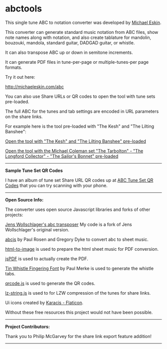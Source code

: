 # abctools
<p>This single tune ABC to notation converter was developed by <a href="http://michaeleskin.com" target="_blank">Michael Eskin</a>.</p>
<p>This converter can generate standard music notation from ABC files, show note names along with notation, and also create tablature for mandolin, bouzouki, mandola, standard guitar, DADGAD guitar, or whistle.</p>
<p>It can also transpose ABC up or down in semitone increments.</p>
<p>It can generate PDF files in tune-per-page or multiple-tunes-per page formats.</p>
<p>Try it out here:</p>
<p><a href="http://michaeleskin.com/abc" target="_blank">http://michaeleskin.com/abc</a></p> 
<p>You can also use Share URLs or QR codes to open the tool with tune sets pre-loaded.</p>
<p>The full ABC for the tunes and tab settings are encoded in URL parameters on the share links.</p>
<p>For example here is the tool pre-loaded with "The Kesh" and "The Lilting Banshee":</p>
<p><a href="http://michaeleskin.com/abctools/abctools.html?lzw=BoLgBAjAUAKuMAsCmYDSSDOCoCVwCsBLAcygGFwApEqAWXADYB6ADigBlwJWpVwBxALYBDfFACk4gMZIAdgBckAJygAfEPwCC-MFoBCqzXs1gjAE1VIzZsMWuWzesI82qoWnfsPHTei1Zs7A20AMV0AZhA3dWMnR39iFBdVWOc9fm8TbVcoVPjLRLSLYgAzYjBhYmFVMAAjYnLiSNUAXTAoKFAwACZYeGQwdkIAG3lCWXK9YVksJCRcAhoKMGpSejBmNk5IHj5TMwB7FXUAUU0TM9dU-m6rubArAxddE4ARN0uwS5SjXVuU+6PVQQNJZZrdUGmboWaIgJDCYQVRKqZ43VxgPSAxwopAlWxlNzwxGVJAonxogEoIEg56aaFRCG08KtdpAA&w=50&format=noten)" target="_blank">Open the tool with "The Kesh" and "The Lilting Banshee" pre-loaded</a></p> 
<p><a href="http://michaeleskin.com/abctools/abctools.html?lzw=BoLgjAUAKiUBYFMAEUCGAnARgewDYBdsA7CAWRAGEAfCAaRAFEATbdCAIQQSaQQCZ2AQSoBxIQDEkI8Q3FUAIkyYBjJEz6CRVcZoZIZ8uRAZceCAGYBzBFXPdzvAcJGD2I-S7lvBkkQwZ8IDRUIJZ2DtaYNpHIYQjKVOrmPIJMyVTKTJr68rI0Lm4ePlQBFkhxTFTsmexIgnw6VZ5S-oE0EKB80LCISAAyxGGsPBR4uPGEbOTUdCAiEAB+IgDMgkjVTJZUCOwL7Hy8lkzsouIu6zVUgspCLbn5Z2sbWzt7B+oWVJZ8qBHcJ2A6jc1n5ckEDtdbqC+FRgqErKhytwXrt9mo+J9vr8kccrsC7jDFpZlojrJttqj3hjzF9MNiyQCgVCGPI2hD8aCGLCIABSHlEBAAdwADqhrBAOiBlt14MgAMqoACWuFYAHIAM7rYgC-BkSg0ejyCD1HRqcwLcwwtJlY5vK4NNZpOyJITucTyeQnY0Os0WmG-G2U+2mp02Y7Zd2s7khVB8BaxpC-NJUAMOW37WyYOlIOnmVBUTB5hx2T4QQt+xPmy0p8JqIMmx3mZ2A8OSQQetl1nx1D0ndpAA&w=50&format=noten" target="_blank">Open the tool with the Michael Coleman set "The Tarbolton" - "The Longford Collector" - "The Sailor's Bonnet" pre-loaded</a></p>
<hr>
<p><strong>Sample Tune Set QR Codes</strong></p>
<p>I have an album of tune set Share URL QR codes up at <a href="https://flic.kr/s/aHBqjArRJZ">ABC Tune Set QR Codes</a> that you can try scanning with your phone.</p>
<hr>
<p><strong>Open Source Info:</strong></p>
<p>The converter uses open source Javascript libraries and forks of other projects:</p>
<p><a href="http://www.franziskaludwig.de/abctransposer/" target="_blank">Jens Wollschlager's abc transposer</a> My code is a fork of Jens Wollschlager's original version.</p> 
<p><a href="https://www.abcjs.net/">abcjs</a> by Paul Rosen and Gregory Dyke to convert abc to sheet music.</p>
<p><a href="https://www.npmjs.com/package/html-to-image">html-to-image</a> is used to prepare the html sheet music for PDF conversion.</p>
<p><a href="https://github.com/parallax/jsPDF">jsPDF</a> is used to actually create the PDF.</p>
<p><a href="https://github.com/OMerkel/tin_whistle/tree/master/res/font">Tin Whistle Fingering Font</a> by Paul Merke is used to generate the whistle tabs.</p> 
<p><a href="https://davidshimjs.github.io/qrcodejs/">qrcode.js</a> is used to generate the QR codes.</p> 
<p><a href="https://github.com/pieroxy/lz-string">lz-string.js</a> is used to for LZW compression of the tunes for share links.</p> 
<p>Ui icons created by <a href="https://www.flaticon.com/free-icons/ui" title="ui icons"> Karacis - Flaticon</a>.</p>
<p>Without these free resources this project would not have been possible.</p>
<p></p>
<hr>
<p><strong>Project Contributors:</strong></p>
<p>Thank you to Philip McGarvey for the share link export feature addition!</p>
<hr>

